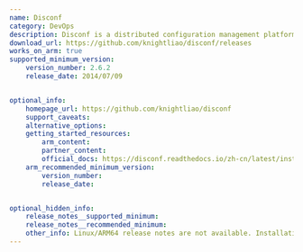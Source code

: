 ```yaml
---
name: Disconf
category: DevOps
description: Disconf is a distributed configuration management platform designed to centralize configuration files and settings for applications.
download_url: https://github.com/knightliao/disconf/releases
works_on_arm: true
supported_minimum_version:
    version_number: 2.6.2
    release_date: 2014/07/09


optional_info:
    homepage_url: https://github.com/knightliao/disconf
    support_caveats:
    alternative_options:
    getting_started_resources:
        arm_content:
        partner_content:
        official_docs: https://disconf.readthedocs.io/zh-cn/latest/install/index.html
    arm_recommended_minimum_version:
        version_number:
        release_date:


optional_hidden_info:
    release_notes__supported_minimum:
    release_notes__recommended_minimum:
    other_info: Linux/ARM64 release notes are not available. Installation and testing are done via the [tar archive](https://github.com/knightliao/disconf/releases/tag/2.6.2).
---
```


